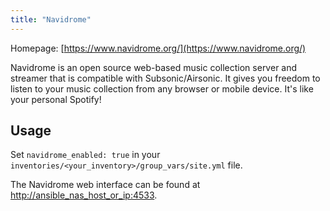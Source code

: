 ```yaml
---
title: "Navidrome"
---
```


Homepage: [https://www.navidrome.org/](https://www.navidrome.org/)

Navidrome is an open source web-based music collection server and streamer that is compatible with Subsonic/Airsonic. It gives you freedom to listen to your music collection from any browser or mobile device. It's like your personal Spotify!

## Usage

Set `navidrome_enabled: true` in your `inventories/<your_inventory>/group_vars/site.yml` file.

The Navidrome web interface can be found at [http://ansible_nas_host_or_ip:4533](http://ansible_nas_host_or_ip:4533).
